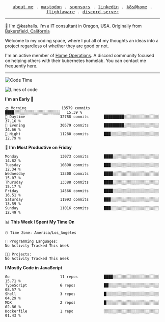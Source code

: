 <p align="center">
  <samp>
    <a href="https://jordanjones.org/">about me</a> .
    <a rel="me" href="https://mastodon.social/@kashall">mastodon</a> .
    <a href="https://github.com/sponsors/kashalls">sponsors</a> .
    <a href="https://linkedin.com/in/jordpjones">linkedin</a> .
    <a href="https://github.com/kashalls/home-cluster">k8s@home</a> .
    <a href="https://flightaware.com/adsb/stats/user/kashalls">flightaware</a> .
    <a href="https://discord.gg/V2WrCfqba9">discord server</a>
  </samp>
</p>

----------------------------------------------------------------

:wave: I'm @kashalls. I'm a IT consultant in Oregon, USA. Originally from [Bakersfield, California](https://maps.app.goo.gl/QQMtywTWghpXB6Tu6)

Welcome to my coding space, where I put all of my thoughts an ideas into a project regardless of whether they are good or not.

I'm an active member of [Home Operations](https://discord.gg/home-operations). A discord community focused on helping others with their kubernetes homelab. You can contact me frequently here.

----------------------------------------------------------------
<!--START_SECTION:waka-->
![Code Time](http://img.shields.io/badge/Code%20Time-2%2C286%20hrs%2046%20mins-blue)

![Lines of code](https://img.shields.io/badge/From%20Hello%20World%20I%27ve%20Written-11.8%20million%20lines%20of%20code-blue)

**I'm an Early 🐤** 

```text
🌞 Morning                13579 commits       ████░░░░░░░░░░░░░░░░░░░░░   15.39 % 
🌆 Daytime                32788 commits       █████████░░░░░░░░░░░░░░░░   37.16 % 
🌃 Evening                30579 commits       █████████░░░░░░░░░░░░░░░░   34.66 % 
🌙 Night                  11280 commits       ███░░░░░░░░░░░░░░░░░░░░░░   12.79 % 
```
📅 **I'm Most Productive on Friday** 

```text
Monday                   13073 commits       ████░░░░░░░░░░░░░░░░░░░░░   14.82 % 
Tuesday                  10890 commits       ███░░░░░░░░░░░░░░░░░░░░░░   12.34 % 
Wednesday                13300 commits       ████░░░░░░░░░░░░░░░░░░░░░   15.07 % 
Thursday                 13388 commits       ████░░░░░░░░░░░░░░░░░░░░░   15.17 % 
Friday                   14566 commits       ████░░░░░░░░░░░░░░░░░░░░░   16.51 % 
Saturday                 11993 commits       ███░░░░░░░░░░░░░░░░░░░░░░   13.59 % 
Sunday                   11016 commits       ███░░░░░░░░░░░░░░░░░░░░░░   12.49 % 
```


📊 **This Week I Spent My Time On** 

```text
🕑︎ Time Zone: America/Los_Angeles

💬 Programming Languages: 
No Activity Tracked This Week

🐱‍💻 Projects: 
No Activity Tracked This Week
```

**I Mostly Code in JavaScript** 

```text
Go                       11 repos            ████░░░░░░░░░░░░░░░░░░░░░   15.71 % 
TypeScript               6 repos             ██░░░░░░░░░░░░░░░░░░░░░░░   08.57 % 
Shell                    3 repos             █░░░░░░░░░░░░░░░░░░░░░░░░   04.29 % 
MDX                      2 repos             █░░░░░░░░░░░░░░░░░░░░░░░░   02.86 % 
Dockerfile               1 repo              ░░░░░░░░░░░░░░░░░░░░░░░░░   01.43 % 
```




<!--END_SECTION:waka-->